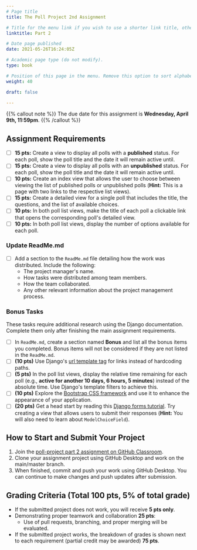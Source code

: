 ```yaml
---
# Page title
title: The Poll Project 2nd Assignment

# Title for the menu link if you wish to use a shorter link title, otherwise remove this option.
linktitle: Part 2

# Date page published
date: 2021-05-26T16:24:05Z

# Academic page type (do not modify).
type: book

# Position of this page in the menu. Remove this option to sort alphabetically.
weight: 40

draft: false

---
```


{{% callout note %}}
The due date for this assignment is <strong>Wednesday, April 9th, 11:59pm</strong>.
{{% /callout %}}

## Assignment Requirements

- [ ] **15 pts:** Create a view to display all polls with a **published** status. For each poll, show the poll title and the date it will remain active until.
- [ ] **15 pts:** Create a view to display all polls with an **unpublished** status. For each poll, show the poll title and the date it will remain active until.
- [ ] **10 pts:** Create an index view that allows the user to choose between viewing the list of published polls or unpublished polls (**Hint:** This is a page with two links to the respective list views).
- [ ] **15 pts:** Create a detailed view for a single poll that includes the title, the questions, and the list of available choices.
- [ ] **10 pts:** In both poll list views, make the title of each poll a clickable link that opens the corresponding poll's detailed view.
- [ ] **10 pts:** In both poll list views, display the number of options available for each poll.

### Update ReadMe.md

- [ ] Add a section to the `ReadMe.md` file detailing how the work was distributed. Include the following:
    - The project manager's name.
    - How tasks were distributed among team members.
    - How the team collaborated.
    - Any other relevant information about the project management process.

### Bonus Tasks

These tasks require additional research using the Django documentation. Complete them only after finishing the main assignment requirements.

- [ ] In `ReadMe.md`, create a section named **Bonus** and list all the bonus items you completed. Bonus items will not be considered if they are not listed in the `ReadMe.md`.
- [ ] **(10 pts)** Use Django's [url template tag](https://docs.djangoproject.com/en/3.2/ref/templates/builtins/#url) for links instead of hardcoding paths.
- [ ] **(5 pts)** In the poll list views, display the relative time remaining for each poll (e.g., **active for another 10 days, 6 hours, 5 minutes**) instead of the absolute time. Use Django's template filters to achieve this.
- [ ] **(10 pts)** Explore the [Bootstrap CSS framework](https://getbootstrap.com/docs/5.0/getting-started/introduction/) and use it to enhance the appearance of your application.
- [ ] **(20 pts)** Get a head start by reading this [Django forms tutorial](https://developer.mozilla.org/en-US/docs/Learn/Server-side/Django/Forms). Try creating a view that allows users to submit their responses (**Hint:** You will also need to learn about `ModelChoiceField`).

## How to Start and Submit Your Project

1. Join the [poll-project part 2 assignment on GitHub Classroom](https://classroom.github.com/a/YV0sEa1T).
2. Clone your assignment project using GitHub Desktop and work on the main/master branch.
3. When finished, commit and push your work using GitHub Desktop. You can continue to make changes and push updates after submission.

## Grading Criteria (Total 100 pts, 5% of total grade)

- If the submitted project does not work, you will receive **5 pts only**.
- Demonstrating proper teamwork and collaboration **25 pts**:
    - Use of pull requests, branching, and proper merging will be evaluated.
- If the submitted project works, the breakdown of grades is shown next to each requirement (partial credit may be awarded) **75 pts**.